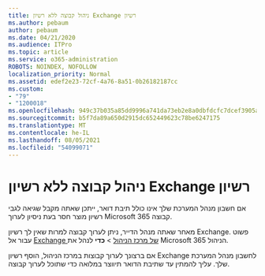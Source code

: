 ```yaml
---
title: ניהול קבוצה ללא רשיון Exchange רשיון
ms.author: pebaum
author: pebaum
ms.date: 04/21/2020
ms.audience: ITPro
ms.topic: article
ms.service: o365-administration
ROBOTS: NOINDEX, NOFOLLOW
localization_priority: Normal
ms.assetid: edef2e23-72cf-4a76-8a51-0b26182187cc
ms.custom:
- "79"
- "1200018"
ms.openlocfilehash: 949c37b035a85dd9996a741da73eb2e8a0dbfdcfc7dcef3905aa78e5759404e9
ms.sourcegitcommit: b5f7da89a650d2915dc652449623c78be6247175
ms.translationtype: MT
ms.contentlocale: he-IL
ms.lasthandoff: 08/05/2021
ms.locfileid: "54099071"
---
```

# <a name="manage-a-group-without-an-exchange-license"></a>ניהול קבוצה ללא רשיון Exchange רשיון

אם חשבון מנהל המערכת שלך אינו כולל תיבת דואר, ייתכן שאתה מקבל שגיאה לגבי רשיון מוצר חסר בעת ניסיון לערוך Microsoft 365 קבוצה.
  
מאחר שאתה מנהל הדייר, ניתן לערוך קבוצה למרות שאין לך רשיון Exchange. פשוט עבור אל [Exchange של מרכז הניהול](https://outlook.office365.com/ecp.aspx) \> **כדי** לנהל את Microsoft 365 הניהול.
  
אם ברצונך לערוך קבוצות במרכז הניהול, הוסף רשיון Exchange לחשבון מנהל המערכת שלך. עליך להמתין עד שתיבת הדואר תיווצר במלואה כדי שתוכל לערוך קבוצה.
  